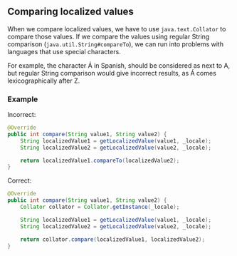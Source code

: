 ## Comparing localized values

When we compare localized values, we have to use ```java.text.Collator``` to
compare those values. If we compare the values using regular String comparison
(```java.util.String#compareTo```), we can run into problems with languages
that use special characters.

For example, the character &Aacute; in Spanish, should be considered as next to
A, but regular String comparison would give incorrect results, as &Aacute; comes
lexicographically after Z.

### Example

Incorrect:

```java
@Override
public int compare(String value1, String value2) {
    String localizedValue1 = getLocalizedValue(value1, _locale);
    String localizedValue2 = getLocalizedValue(value2, _locale);

    return localizedValue1.compareTo(localizedValue2);
}
```

Correct:

```java
@Override
public int compare(String value1, String value2) {
    Collator collator = Collator.getInstance(_locale);

    String localizedValue1 = getLocalizedValue(value1, _locale);
    String localizedValue2 = getLocalizedValue(value2, _locale);

    return collator.compare(localizedValue1, localizedValue2);
}
```